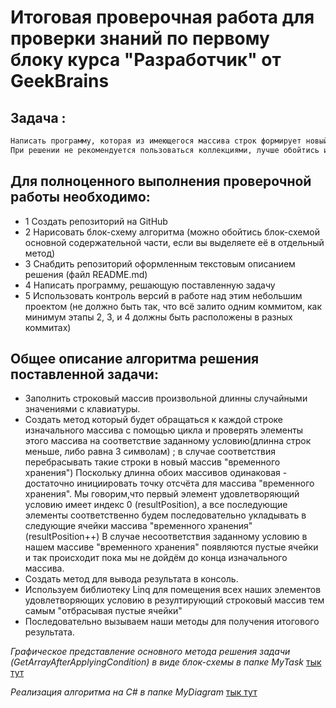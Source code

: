 # **Итоговая проверочная работа для проверки знаний по первому блоку курса "Разработчик" oт GeekBrains**

## Задача : 

~~~bash
Написать программу, которая из имеющегося массива строк формирует новый массив из строк, длина которых меньше, либо равна 3 символам. Первоначальный массив можно ввести с клавиатуры, либо задать на старте выполнения алгоритма. 
При решении не рекомендуется пользоваться коллекциями, лучше обойтись исключительно массивами. 
~~~

## Для полноценного выполнения проверочной работы необходимо:

* 1 Создать репозиторий на GitHub
* 2 Нарисовать блок-схему алгоритма (можно обойтись блок-схемой основной содержательной части, если вы выделяете её в отдельный метод)
* 3 Снабдить репозиторий оформленным текстовым описанием решения (файл README.md)
* 4 Написать программу, решающую поставленную задачу
* 5 Использовать контроль версий в работе над этим небольшим проектом (не должно быть так, что всё залито одним коммитом, как минимум этапы 2, 3, и 4 должны быть расположены в разных коммитах)


## Общее описание алгоритма решения поставленной задачи:

* Заполнить строковый массив произвольной длинны случайными значениями с клавиатуры.
*  Создать метод который будет обращаться к каждой строке изначального массива с помощью цикла и проверять элементы этого массива на соответствие заданному условию(длинна строк меньше, либо равна 3 символам) ; в случае соответствия перебрасывать такие строки в новый массив "временного хранения") 
Поскольку длинна обоих массивов одинаковая - достаточно инициировать точку отсчёта для массива "временного хранения". Мы говорим,что первый элемент удовлетворяющий условию имеет индекс 0 (resultPosition), а все последующие элементы соответственно будем последовательно укладывать в следующие ячейки массива "временного хранения"  (resultPosition++) В случае несоответствия заданному условию в нашем массиве "временного хранения" появляются пустые ячейки и так происходит пока мы не дойдём до конца изначального массива.
* Создать метод для вывода результата в консоль.
* Используем библиотеку Linq для помещения всех наших элементов удовлетворяющих условию в резултирующий строковый массив тем самым "отбрасывая пустые ячейки"
* Последовательно вызываем наши методы для получения итогового результата.

*Графическое представление основного метода решения задачи (GetArrayAfterApplyingCondition) в виде блок-схемы в папке MyTask* [тык тут](MyDiagram/GetArrayAfterApplyingCondition.png)

*Реализация алгоритма на C# в папке MyDiagram* [тык тут](MyTask/Program.cs)